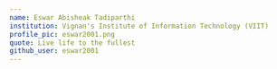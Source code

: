 ```yaml
---
name: Eswar Abisheak Tadiparthi
institution: Vignan's Institute of Information Technology (VIIT)
profile_pic: eswar2001.png
quote: Live life to the fullest
github_user: eswar2001
---
```

